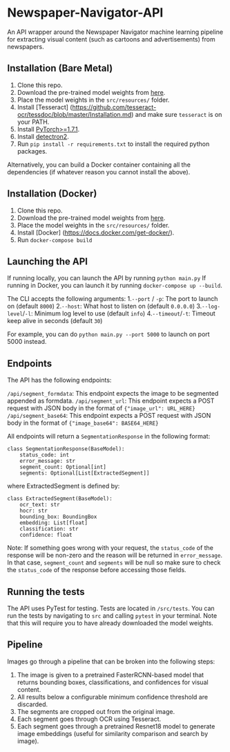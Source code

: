 # Newspaper-Navigator-API

An API wrapper around the Newspaper Navigator machine learning pipeline for extracting visual content (such as cartoons and advertisements) from newspapers.

## Installation (Bare Metal)
 1. Clone this repo.
 2. Download the pre-trained model weights from [here](https://drive.google.com/file/d/1qUu3uQ8imLGp-m4DYEY5KDCrNaaS2Pb-/view?usp=sharing).
 3. Place the model weights in the `src/resources/` folder.
 4. Install [Tesseract] (https://github.com/tesseract-ocr/tessdoc/blob/master/Installation.md) and make sure `tesseract` is on your PATH.
 5. Install [PyTorch>=1.7.1](https://pytorch.org/).
 6. Install [detectron2](https://github.com/facebookresearch/detectron2/blob/master/INSTALL.md).
 6. Run `pip install -r requirements.txt` to install the required python packages.

Alternatively, you can build a Docker container containing all the dependencies (if whatever reason you cannot install the above).
## Installation (Docker)
 1. Clone this repo.
 2. Download the pre-trained model weights from [here](https://drive.google.com/file/d/1qUu3uQ8imLGp-m4DYEY5KDCrNaaS2Pb-/view?usp=sharing).
 3. Place the model weights in the `src/resources/` folder.
 4. Install [Docker] (https://docs.docker.com/get-docker/).
 5. Run `docker-compose build`


 ## Launching the API
 If running locally, you can launch the API by running `python main.py`
 If running in Docker, you can launch it by running  `docker-compose up --build`.
 
 The CLI accepts the following arguments:
 1.`--port` / `-p`: The port to launch on (default `8000`)
 2.`--host`: What host to listen on (default `0.0.0.0`)
 3.`--log-level`/`-l`: Minimum log level to use (default `info`)
 4.`--timeout`/`-t`: Timeout keep alive in seconds (default `30`)

For example, you can do `python main.py --port 5000` to launch on port 5000 instead.

## Endpoints
The API has the following endpoints:

`/api/segment_formdata`: This endpoint expects the image to be segmented appended as formdata.
`/api/segment_url`: This endpoint expects a POST request with JSON body in the format of `{"image_url": URL_HERE}`
`/api/segment_base64`: This endpoint expects a POST request with JSON body in the format of `{"image_base64": BASE64_HERE}`

All endpoints will return a `SegmentationResponse` in the following format:

```
class SegmentationResponse(BaseModel):
    status_code: int
    error_message: str
    segment_count: Optional[int]
    segments: Optional[List[ExtractedSegment]]
```

where ExtractedSegment is defined by:

```
class ExtractedSegment(BaseModel):
    ocr_text: str
    hocr: str
    bounding_box: BoundingBox
    embedding: List[float]
    classification: str
    confidence: float
```

Note:  If something goes wrong with your request, the `status_code` of the response will be non-zero and the reason will be returned in `error_message`. In that case, `segment_count` and `segments` will be null so make sure to check the `status_code` of the response before accessing those fields.

## Running the tests
The API uses PyTest for testing. Tests are located in `/src/tests`.
You can run the tests by navigating to `src` and calling `pytest` in your terminal.
Note that this will require you to have already downloaded the model weights.

## Pipeline
Images go through a pipeline that can be broken into the following steps:

1. The image is given to a pretrained FasterRCNN-based model that returns bounding boxes, classifications, and confidences for visual content. 
2. All results below a configurable minimum confidence threshold are discarded.
3. The segments are cropped out from the original image.
4. Each segment goes through OCR using Tesseract.
5. Each segment goes through a pretrained Resnet18 model to generate image embeddings (useful for similarity comparison and search by image).
